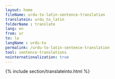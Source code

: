 ```yaml
---
layout: home
fileName: urdu-to-latin-sentence-translation
translatein: urdu_to_latin
folderName : translate
lang: en
from: ur
to: la
langName : urdu-to
permalink: /urdu-to-latin-sentence-translation
tool: sentence-translations
nointernationalization: true
---
```

{% include section/translateinto.html %}
